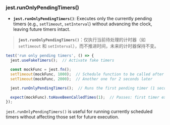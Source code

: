 ### jest.runOnlyPendingTimers()

- **`jest.runOnlyPendingTimers()`**: Executes only the currently pending timers (e.g., `setTimeout`, `setInterval`) without advancing the clock, leaving future timers intact.

> **`jest.runOnlyPendingTimers()`**：仅执行当前待处理的计时器（如 `setTimeout` 和 `setInterval`），而不推进时间，未来的计时器保持不变。

```js
test('run only pending timers', () => {
  jest.useFakeTimers();  // Activate fake timers

  const mockFunc = jest.fn();
  setTimeout(mockFunc, 1000);  // Schedule function to be called after 1 second
  setTimeout(mockFunc, 2000);  // Another one for 2 seconds later

  jest.runOnlyPendingTimers();  // Runs the first pending timer (1 second)

  expect(mockFunc).toHaveBeenCalledTimes(1);  // Passes: first timer executed
});
```

`jest.runOnlyPendingTimers()` is useful for running currently scheduled timers without affecting those set for future execution.